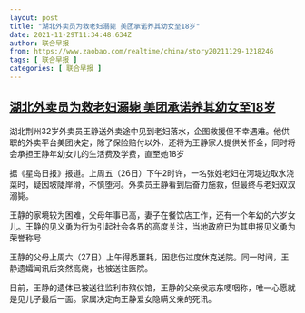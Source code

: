 ```yaml
---
layout: post
title: "湖北外卖员为救老妇溺毙 美团承诺养其幼女至18岁"
date: 2021-11-29T11:34:48.634Z
author: 联合早报
from: https://www.zaobao.com/realtime/china/story20211129-1218246
tags: [ 联合早报 ]
categories: [ 联合早报 ]
---
```

<!--1638210900000-->
[湖北外卖员为救老妇溺毙 美团承诺养其幼女至18岁](https://www.zaobao.com/realtime/china/story20211129-1218246)
------

<div>
<p>湖北荆州32岁外卖员王静送外卖途中见到老妇落水，企图救援但不幸遇难。他供职的外卖平台美团决定，除了保险赔付以外，还将为王静家人提供关怀金，同时将会承担王静年幼女儿的生活费及学费，直至她18岁</p><p>据《星岛日报》报道。上周五（26日）下午2时许，一名张姓老妇在河堤边取水浇菜时，疑因坡陡岸滑，不慎堕河。外卖员王静看到后奋力施救，但最终与老妇双双溺毙。</p><p>王静的家境较为困难，父母年事已高，妻子在餐饮店工作，还有一个年幼的六岁女儿。王静的见义勇为行为引起社会各界的高度关注，当地政府已为其申报见义勇为荣誉称号</p><section id="imu"><div id="dfp-ad-imu1">        </div></section><p>王静的父母上周六（27日）上午得悉噩耗，因悲伤过度休克送院。同一时间，王静遗孀闻讯后突然高烧，也被送往医院。</p><p>目前，王静的遗体已被送往监利市殡仪馆，王静的父亲侯志东哽咽称，唯一心愿就是见儿子最后一面。家属决定向王静爱女隐瞒父亲的死讯。</p>      <div class="cx_paywall_placeholder" id="sph_cdp_40"></div>
</div>
